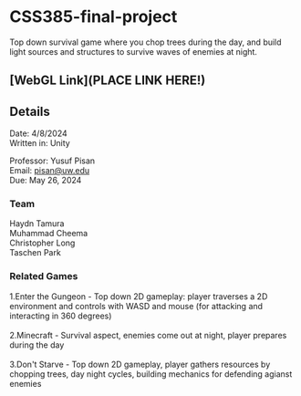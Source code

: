 # CSS385-final-project
Top down survival game where you chop trees during the day, and build light sources and structures to survive waves of enemies at night.

## [WebGL Link](PLACE LINK HERE!)

## Details
Date: 4/8/2024<br>
Written in: Unity<br>

Professor: Yusuf Pisan<br>
Email: pisan@uw.edu<br>
Due: May 26, 2024<br>

### Team

Haydn Tamura<br>
Muhammad Cheema<br>
Christopher Long<br>
Taschen Park<br>

### Related Games
1.Enter the Gungeon - Top down 2D gameplay: player traverses a 2D environment and controls with WASD and mouse (for attacking and interacting in 360 degrees) <br><br>
2.Minecraft - Survival aspect, enemies come out at night, player prepares during the day <br><br>
3.Don't Starve - Top down 2D gameplay, player gathers resources by chopping trees, day night cycles, building mechanics for defending agianst enemies

